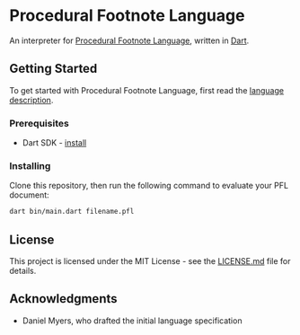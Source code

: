 # Procedural Footnote Language

An interpreter for [Procedural Footnote Language](http://medievalcookery.com/dmmyers/pflspec.html), written in [Dart](https://www.dartlang.org/).

## Getting Started

To get started with Procedural Footnote Language, first read the [language description](http://medievalcookery.com/dmmyers/pflspec.html).

### Prerequisites

* Dart SDK - [install](https://www.dartlang.org/tools/sdk#install)

### Installing

Clone this repository, then run the following command to evaluate your PFL document:

```bash
dart bin/main.dart filename.pfl
```

## License

This project is licensed under the MIT License - see the [LICENSE.md](LICENSE.md) file for details.

## Acknowledgments

* Daniel Myers, who drafted the initial language specification
